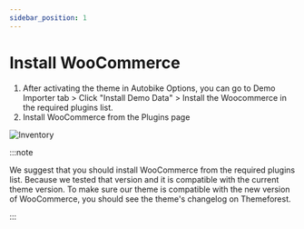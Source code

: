 ```yaml
---
sidebar_position: 1
---
```

# Install WooCommerce

1. After activating the theme in Autobike Options, you can go to Demo Importer tab > Click "Install Demo Data" > Install the Woocommerce in the required plugins list.
2. Install WooCommerce from the Plugins page

![Inventory](./img/install.avif)

:::note

We suggest that you should install WooCommerce from the required plugins list. Because we tested that version and it is compatible with the current theme version. To make sure our theme is compatible with the new version of WooCommerce, you should see the theme's changelog on Themeforest.

:::